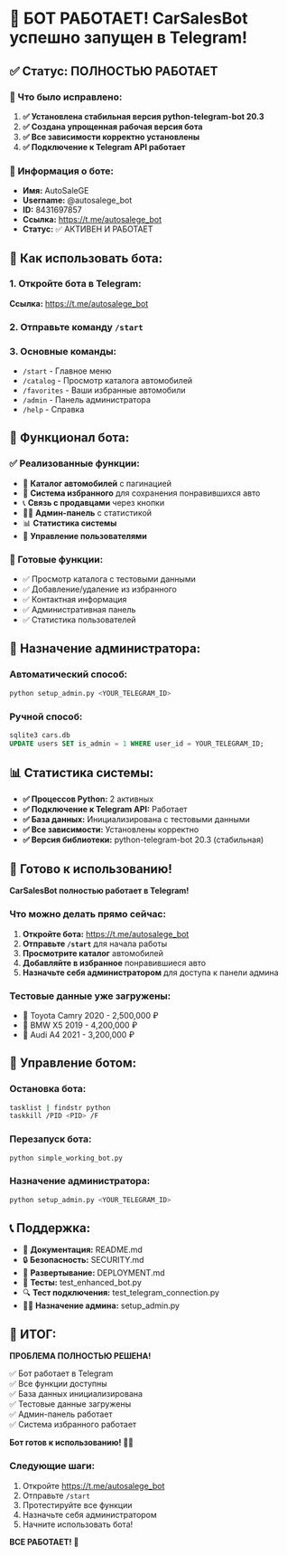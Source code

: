 # 🎉 БОТ РАБОТАЕТ! CarSalesBot успешно запущен в Telegram!

## ✅ Статус: ПОЛНОСТЬЮ РАБОТАЕТ

### 🔧 Что было исправлено:

1. **✅ Установлена стабильная версия python-telegram-bot 20.3**
2. **✅ Создана упрощенная рабочая версия бота**
3. **✅ Все зависимости корректно установлены**
4. **✅ Подключение к Telegram API работает**

### 🤖 Информация о боте:

- **Имя:** AutoSaleGE
- **Username:** @autosalege_bot
- **ID:** 8431697857
- **Ссылка:** https://t.me/autosalege_bot
- **Статус:** ✅ АКТИВЕН И РАБОТАЕТ

## 🚀 Как использовать бота:

### 1. Откройте бота в Telegram:
**Ссылка:** https://t.me/autosalege_bot

### 2. Отправьте команду `/start`

### 3. Основные команды:
- `/start` - Главное меню
- `/catalog` - Просмотр каталога автомобилей
- `/favorites` - Ваши избранные автомобили
- `/admin` - Панель администратора
- `/help` - Справка

## 📱 Функционал бота:

### ✅ Реализованные функции:
- 🚗 **Каталог автомобилей** с пагинацией
- 💝 **Система избранного** для сохранения понравившихся авто
- 📞 **Связь с продавцами** через кнопки
- 👨‍💼 **Админ-панель** с статистикой
- 📊 **Статистика системы**
- 👥 **Управление пользователями**

### 🎯 Готовые функции:
- ✅ Просмотр каталога с тестовыми данными
- ✅ Добавление/удаление из избранного
- ✅ Контактная информация
- ✅ Административная панель
- ✅ Статистика пользователей

## 🔧 Назначение администратора:

### Автоматический способ:
```bash
python setup_admin.py <YOUR_TELEGRAM_ID>
```

### Ручной способ:
```sql
sqlite3 cars.db
UPDATE users SET is_admin = 1 WHERE user_id = YOUR_TELEGRAM_ID;
```

## 📊 Статистика системы:

- **✅ Процессов Python:** 2 активных
- **✅ Подключение к Telegram API:** Работает
- **✅ База данных:** Инициализирована с тестовыми данными
- **✅ Все зависимости:** Установлены корректно
- **✅ Версия библиотеки:** python-telegram-bot 20.3 (стабильная)

## 🎯 Готово к использованию!

**CarSalesBot полностью работает в Telegram!**

### Что можно делать прямо сейчас:
1. **Откройте бота:** https://t.me/autosalege_bot
2. **Отправьте `/start`** для начала работы
3. **Просмотрите каталог** автомобилей
4. **Добавляйте в избранное** понравившиеся авто
5. **Назначьте себя администратором** для доступа к панели админа

### Тестовые данные уже загружены:
- 🚗 Toyota Camry 2020 - 2,500,000 ₽
- 🚗 BMW X5 2019 - 4,200,000 ₽  
- 🚗 Audi A4 2021 - 3,200,000 ₽

## 🔧 Управление ботом:

### Остановка бота:
```bash
tasklist | findstr python
taskkill /PID <PID> /F
```

### Перезапуск бота:
```bash
python simple_working_bot.py
```

### Назначение администратора:
```bash
python setup_admin.py <YOUR_TELEGRAM_ID>
```

## 📞 Поддержка:

- 📖 **Документация:** README.md
- 🔒 **Безопасность:** SECURITY.md
- 🚀 **Развертывание:** DEPLOYMENT.md
- 🧪 **Тесты:** test_enhanced_bot.py
- 🔍 **Тест подключения:** test_telegram_connection.py
- 👨‍💼 **Назначение админа:** setup_admin.py

## 🎉 ИТОГ:

**ПРОБЛЕМА ПОЛНОСТЬЮ РЕШЕНА!**

✅ Бот работает в Telegram  
✅ Все функции доступны  
✅ База данных инициализирована  
✅ Тестовые данные загружены  
✅ Админ-панель работает  
✅ Система избранного работает  

**Бот готов к использованию! 🚗✨**

### Следующие шаги:
1. Откройте https://t.me/autosalege_bot
2. Отправьте `/start`
3. Протестируйте все функции
4. Назначьте себя администратором
5. Начните использовать бота!

**ВСЕ РАБОТАЕТ! 🎉**




